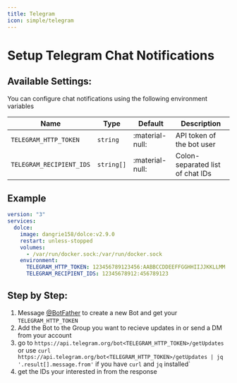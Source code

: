 ```yaml
---
title: Telegram
icon: simple/telegram
---
```


# Setup Telegram Chat Notifications

## Available Settings:

You can configure chat notifications using the following environment variables

| Name                     | Type       | Default         | Description                      |
| ------------------------ | ---------- | --------------- | -------------------------------- |
| `TELEGRAM_HTTP_TOKEN`    | `string`   | :material-null: | API token of the bot user        |
| `TELEGRAM_RECIPIENT_IDS` | `string[]` | :material-null: | Colon-separated list of chat IDs |

## Example

```yaml
version: "3"
services:
  dolce:
    image: dangrie158/dolce:v2.9.0
    restart: unless-stopped
    volumes:
      - /var/run/docker.sock:/var/run/docker.sock
    environment:
      TELEGRAM_HTTP_TOKEN: 123456789123456:AABBCCDDEEFFGGHHIIJJKKLLMM
      TELEGRAM_RECIPIENT_IDS: 12345678912:456789123
```

## Step by Step:

1. Message [@BotFather](https://t.me/thebotfather) to create a new Bot and get your `TELEGRAM_HTTP_TOKEN`
2. Add the Bot to the Group you want to recieve updates in or send a DM from your account
3. go to `https://api.telegram.org/bot<TELEGRAM_HTTP_TOKEN>/getUpdates` or use
   `curl https://api.telegram.org/bot<TELEGRAM_HTTP_TOKEN>/getUpdates | jq '.result[].message.from'` if you have `curl`
   and `jq` installed`
4. get the IDs your interested in from the response
